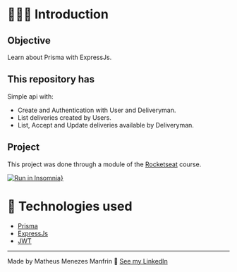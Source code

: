 # 👨🏻‍💻 Introduction

## Objective

Learn about Prisma with ExpressJs.

## This repository has

Simple api with:

- Create and Authentication with User and Deliveryman.
- List deliveries created by Users.
- List, Accept and Update deliveries available by Deliveryman.

## Project

This project was done through a module of the [Rocketseat](https://rocketseat.com.br/) course.

[![Run in Insomnia}](https://insomnia.rest/images/run.svg)](https://insomnia.rest/run/?label=API&uri=https%3A%2F%2Fgithub.com%2FManfrinmm%2Fapi-app-de-entregas%2Fblob%2Fmaster%2FInsomnia.json)

# 🚀 Technologies used

- [Prisma](https://www.prisma.io/)
- [ExpressJs](https://expressjs.com/)
- [JWT](https://jwt.io/)

---

Made by Matheus Menezes Manfrin 🦥 [See my LinkedIn](https://www.linkedin.com/in/matheusmmm/)
